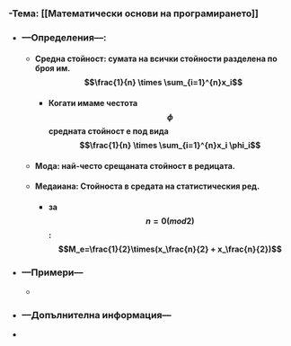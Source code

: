 ### **-Тема**: [[Математически основи на програмирането]]
- ### **––Определения––**:
	- #### **Средна стойност**:  сумата на всички стойности разделена по броя им. $$\frac{1}{n}  \times \sum_{i=1}^{n}x_i$$
		- #### Когати имаме честота $$\phi$$ средната стойност е под вида $$\frac{1}{n}  \times \sum_{i=1}^{n}x_i \phi_i$$
	- #### **Мода**: най-често срещаната стойност в редицата.
	- #### **Медаиана**:  Стойноста в средата на статистическия ред.
		- #### за $$n= 0 (mod 2)$$: $$M_e=\frac{1}{2}\times(x_\frac{n}{2} + x_\frac{n}{2})$$
- ### **––Примери––**
	-
- ### **––Допълнителна информация––**
-